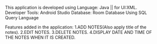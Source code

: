 This application is developed using 
Language: Java || for UI:XML.
Developer Tools: Android Studio
Database: Room Database Using SQL Query Language


Features added in the application:
1.ADD NOTES(Also apply title of the notes).
2.EDIT NOTES.
3.DELETE NOTES.
4.DISPLAY DATE AND TIME OF THE NOTES WHEN IT IS CREATED.
